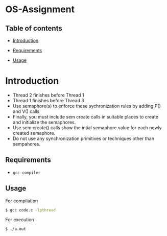 OS-Assignment
=============

## Table of contents

- [Introduction](#introduction)

- [Requirements](#requirements)

- [Usage](#usage)
    
    
# Introduction
 - Thread 2 finishes before Thread 1
 - Thread 1 finishes before Thread 3
 - Use semaphore(s) to enforce these sychronization rules by adding P() and V() calls 
 - Finally, you must include sem create calls in suitable places to create and initialize the semaphores. 
 - Use sem create() calls show the intial semaphore value for each newly created semaphore. 
 - Do not use any synchronization primitives or techniques other than sempahores. 

## Requirements
 - `gcc compiler`
 
## Usage

For compilation
```sh
$ gcc code.c -lpthread
```

For execution
```sh
$ ./a.out
``` 
